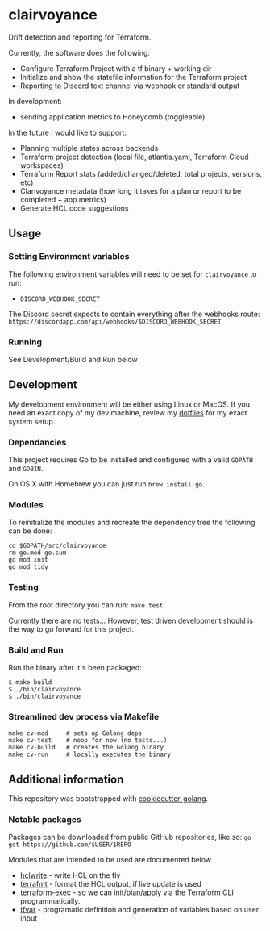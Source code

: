 # clairvoyance
Drift detection and reporting for Terraform.

Currently, the software does the following:
- Configure Terraform Project with a tf binary + working dir
- Initialize and show the statefile information for the Terraform project
- Reporting to Discord text channel via webhook or standard output

In development:
- sending application metrics to Honeycomb (toggleable)

In the future I would like to support:
- Planning multiple states across backends
- Terraform project detection (local file, atlantis.yaml, Terraform Cloud workspaces)
- Terraform Report stats (added/changed/deleted, total projects, versions, etc)
- Clarivoyance metadata (how long it takes for a plan or report to be completed + app metrics)
- Generate HCL code suggestions

## Usage
### Setting Environment variables
The following environment variables will need to be set for `clairvoyance` to run:
- `DISCORD_WEBHOOK_SECRET`

The Discord secret expects to contain everything after the webhooks route:
`https://discordapp.com/api/webhooks/$DISCORD_WEBHOOK_SECRET`

### Running
See Development/Build and Run below

## Development
My development environment will be either using Linux or MacOS. If you need an exact copy of my dev machine, review my [dotfiles](https://github.com/reulan/dotfiles) for
my exact system setup.

### Dependancies
This project requires Go to be installed and configured with a valid `GOPATH` and `GOBIN`. 

On OS X with Homebrew you can just run `brew install go`.

### Modules
To reinitialize the modules and recreate the dependency tree the following can be done:
```
cd $GOPATH/src/clairvoyance
rm go.mod go.sum
go mod init
go mod tidy
```

### Testing
From the root directory you can run:
`make test`

Currently there are no tests...
However, test driven development should is the way to go forward for this project.

### Build and Run
Run the binary after it's been packaged:
```console
$ make build
$ ./bin/clairvoyance
$ ./bin/clairvoyance
```

### Streamlined dev process via Makefile
```
make cv-mod     # sets up Golang deps
make cv-test    # noop for now (no tests...)
make cv-build   # creates the Golang binary
make cv-run     # locally executes the binary
```

## Additional information
This repository was bootstrapped with [cookiecutter-golang](https://github.com/lacion/cookiecutter-golang).

### Notable packages
Packages can be downloaded from public GitHub repositories, like so:
`go get https://github.com/$USER/$REPO`

Modules that are intended to be used are documented below.
- [hclwrite](https://github.com/hashicorp/hcl/tree/v2.0.0/hclwrite) - write HCL on the fly
- [terrafmt](https://github.com/terrycain/terrafmt) - format the HCL output, if live update is used
- [terraform-exec](https://github.com/kmoe/terraform-exec) - so we can init/plan/apply via the Terraform CLI programmatically.
- [tfvar](https://github.com/shihanng/tfvar) - programatic definition and generation of variables based on user input
